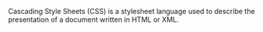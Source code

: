 Cascading Style Sheets (CSS) is a stylesheet language used to describe the presentation of a document written in HTML or XML.
